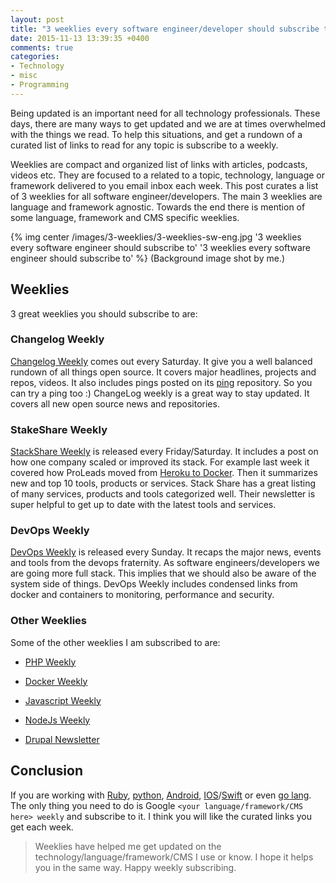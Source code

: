 ```yaml
---
layout: post
title: "3 weeklies every software engineer/developer should subscribe to"
date: 2015-11-13 13:39:35 +0400
comments: true
categories:
- Technology
- misc
- Programming
---
```

Being updated is an important need for all technology professionals. These days, there are many ways to get updated and we are at times overwhelmed with the things we read. To help this situations, and get a rundown of a curated list of links to read for any topic is subscribe to a weekly.

Weeklies are compact and organized list of links with articles, podcasts, videos etc. They are focused to a related to a topic, technology, language or framework delivered to you email inbox each week. This post curates a list of 3 weeklies for all software engineer/developers. The main 3 weeklies are language and framework agnostic. Towards the end there is mention of some language, framework and CMS specific weeklies.

{% img center /images/3-weeklies/3-weeklies-sw-eng.jpg '3 weeklies every software engineer should subscribe to' '3 weeklies every software engineer should subscribe to' %}
(Background image shot by me.)
<!-- more -->

## Weeklies

3 great weeklies you should subscribe to are:

### Changelog Weekly

[Changelog Weekly](http://bit.ly/1WQnesg) comes out every Saturday. It give you a well balanced rundown of all things open source. It covers major headlines, projects and repos, videos. It also includes pings posted on its [ping](https://github.com/thechangelog/ping) repository. So you can try a ping too :)  ChangeLog weekly is a great way to stay updated. It covers all new open source news and repositories.

### StakeShare Weekly

[StackShare Weekly](http://bit.ly/1N19Mx0) is released every Friday/Saturday. It includes a post on how one company scaled or improved its stack. For example last week it covered how ProLeads moved from [Heroku to Docker](http://stackshare.io/proleads/how-we-moved-from-heroku-to-containers-with-no-docker-experience). Then it summarizes new and top 10 tools, products or services. Stack Share has a great listing of many services, products and tools categorized well. Their newsletter is super helpful to get up to date with the latest tools and services.

### DevOps Weekly

[DevOps Weekly](http://bit.ly/1NugCFO) is released every Sunday. It recaps the major news, events and tools from the devops fraternity.  As software engineers/developers we are going more full stack. This implies that we should also be aware of the system side of things. DevOps Weekly includes condensed links from docker and containers to  monitoring, performance and security.

### Other Weeklies

Some of the other weeklies I am subscribed to are:

* [PHP Weekly](http://www.phpweekly.com/)

* [Docker Weekly](https://www.docker.com/newsletter-subscription)

* [Javascript Weekly](http://javascriptweekly.com/)

* [NodeJs Weekly](http://nodeweekly.com/)

* [Drupal Newsletter](http://www.theweeklydrop.com/)

## Conclusion

If you are working with [Ruby](http://rubyweekly.com/), [python](http://www.pythonweekly.com/),  [Android](http://androidweekly.net/), [IOS](https://iosdevweekly.com/)/[Swift](http://swiftweekly.com/) or even [go lang](http://golangweekly.com/). The only thing you need to do is Google `<your language/framework/CMS here> weekly` and subscribe to it. I think you will like the curated links you get each week.

> Weeklies have helped me get updated on the technology/language/framework/CMS I use or know. I hope it helps you in the same way. Happy weekly subscribing.
